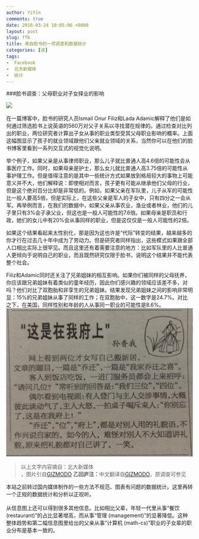 ```yaml
---
author: YiYin
comments: true
date: 2016-03-24 10:05:06 +0800
layout: post
slug: ffb
title: 来自脸书的一项调查和数据统计
categories: [读]
tags:
-  Facebook
-  北大新媒体
-  统计
---
```


###脸书调查：父母职业对子女择业的影响

<a href="https://i.kinja-img.com/gawker-media/image/upload/bezsaqnbzv0w3b25jstc.jpg" data-lightbox="fb" datatitle="来自gizmodo.com">
<img src="http://i.kinja-img.com/gawker-media/image/upload/s--1QlVU4ND--/c_scale,fl_progressive,q_80,w_800/bezsaqnbzv0w3b25jstc.jpg"></a>

在一篇博客中，脸书的研究人员Ismail Onur Filiz和Lada Adamic解释了他们是如何通过筛选脸书上说英语的560万对父子关系以寻找潜在规律的。通过检查对比列出的职业，两位研究者计算出子女从事的职业类型受其父母职业影响的概率。上面这幅图显示了孩子的就业领域跟他们父亲就业领域的关系，当然你可以在他们的脸书博客里看到一系列交互式的视觉化说明。

举个例子，如果父亲是从事律师职业，那么儿子就比普通人高4.6倍的可能性会从事医疗工作。同时，如果母亲是护士，那么女儿就比普通人高3.75倍的可能性从事护理工作。但是值得注意的是其中一些统计方式如果放到格局较大的事物上可能意义并不大，他们解释说：即使相对而言，孩子更有可能从继承他们父母的行业，但是这个绝对百分比却是非常低的。例如，如果父亲在军队里，儿子从军的可能性比一般人要高5倍，但是实际上，在这些父亲是军人的子女中，只有四分之一会从军。再举例而言，在我们的数据中，如果父亲从事农业，渔业或者林业，他们的儿子里只有3%会子承父业，但这也是一般人可能性的7.6倍。如果母亲是职员和行政，她们的女儿中有20%会从事同样的职业，但是这仅仅是一般人可能性的2倍。

如果这个结果看起来太性别化，那是因为这也许是“代际”转变的结果，越来越多的你才行在过去几十年中成为了劳动力。但是研究者同样指出，这些模式如果跟全部人口相比实际上很罕见。而且这里还有着需要注意的地方：比如军队里的人比普通人更倾向于说明自己的职业，而且既然研究仅限于脸书，说明这个结果并不能代表整个社会。

Filiz和Adamic同时还关注了兄弟姐妹的相互影响。如果你们被同样的父母抚养，你应该跟兄弟姐妹有着类似的童年经历，因此你们感兴趣的领域应该差不多，对吗？他们对比了双胞胎和非孪生的兄弟姐妹。结果发现兄弟姐妹之间的影响非常明显：15%的兄弟姐妹从事了同样的工作；在双胞胎中，这一数字是24.7%。对比之下，在美国，同样性别和年龄的人从事同一职业的可能性是8.6%。
![](/public/images/newspaper/ciyu.jpg)

<div class="quote"> <blockquote>
    	以上文字内容摘自：<a href="http://www.looooker.com/archives/25356"></a>北大新媒体</a><br/>，图片引自<a href="http://gizmodo.com/how-your-parents-career-choices-affect-your-own-visual-1766110573">GIZMODO</a>
    	<b>乙回庐注：</b>中文翻译自<a href="http://gizmodo.com/how-your-parents-career-choices-affect-your-own-visual-1766110573">GIZMODO</a>，原调查可参见<a href="https://research.facebook.com/blog/do-jobs-run-in-families-/"></a>
    </blockquote>
</div>

<div class="readreview">
本站之前转过国内媒体制作的一些方法不规范、图表有问题的数据统计。这里再转一个正规的数据统计和分析以正视听。<br/><br/>
从信息图上还可以得到很多其他信息。比如相比父辈，年轻一代里从事“餐饮 (restaurant)”的占比显著增高，而从事“管理 (management)”的显著降低。这种整体趋势和第二幅信息图里给出的父亲从事“计算机 (math-cs)”职业的子女辈的职业分布是基本一致的。
</div>